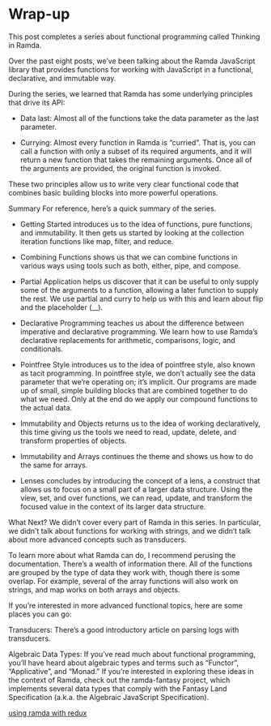 # Wrap-up

This post completes a series about functional programming called Thinking in Ramda.

Over the past eight posts, we’ve been talking about the Ramda JavaScript library that provides functions for working with JavaScript in a functional, declarative, and immutable way.

During the series, we learned that Ramda has some underlying principles that drive its API:

- Data last: Almost all of the functions take the data parameter as the last parameter.

- Currying: Almost every function in Ramda is “curried”. That is, you can call a function with only a subset of its required arguments, and it will return a new function that takes the remaining arguments. Once all of the arguments are provided, the original function is invoked.

These two principles allow us to write very clear functional code that combines basic building blocks into more powerful operations.

Summary
For reference, here’s a quick summary of the series.

- Getting Started introduces us to the idea of functions, pure functions, and immutability. It then gets us started by looking at the collection iteration functions like map, filter, and reduce.

- Combining Functions shows us that we can combine functions in various ways using tools such as both, either, pipe, and compose.

- Partial Application helps us discover that it can be useful to only supply some of the arguments to a function, allowing a later function to supply the rest. We use partial and curry to help us with this and learn about flip and the placeholder (\_\_).

- Declarative Programming teaches us about the difference between imperative and declarative programming. We learn how to use Ramda’s declarative replacements for arithmetic, comparisons, logic, and conditionals.

- Pointfree Style introduces us to the idea of pointfree style, also known as tacit programming. In pointfree style, we don’t actually see the data parameter that we’re operating on; it’s implicit. Our programs are made up of small, simple building blocks that are combined together to do what we need. Only at the end do we apply our compound functions to the actual data.

- Immutability and Objects returns us to the idea of working declaratively, this time giving us the tools we need to read, update, delete, and transform properties of objects.

- Immutability and Arrays continues the theme and shows us how to do the same for arrays.

- Lenses concludes by introducing the concept of a lens, a construct that allows us to focus on a small part of a larger data structure. Using the view, set, and over functions, we can read, update, and transform the focused value in the context of its larger data structure.

What Next?
We didn’t cover every part of Ramda in this series. In particular, we didn’t talk about functions for working with strings, and we didn’t talk about more advanced concepts such as transducers.

To learn more about what Ramda can do, I recommend perusing the documentation. There’s a wealth of information there. All of the functions are grouped by the type of data they work with, though there is some overlap. For example, several of the array functions will also work on strings, and map works on both arrays and objects.

If you’re interested in more advanced functional topics, here are some places you can go:

Transducers: There’s a good introductory article on parsing logs with transducers.

Algebraic Data Types: If you’ve read much about functional programming, you’ll have heard about algebraic types and terms such as “Functor”, “Applicative”, and “Monad.” If you’re interested in exploring these ideas in the context of Ramda, check out the ramda-fantasy project, which implements several data types that comply with the Fantasy Land Specification (a.k.a. the Algebraic JavaScript Specification).

[using ramda with redux](http://randycoulman.com/blog/2016/02/16/using-ramda-with-redux/)
